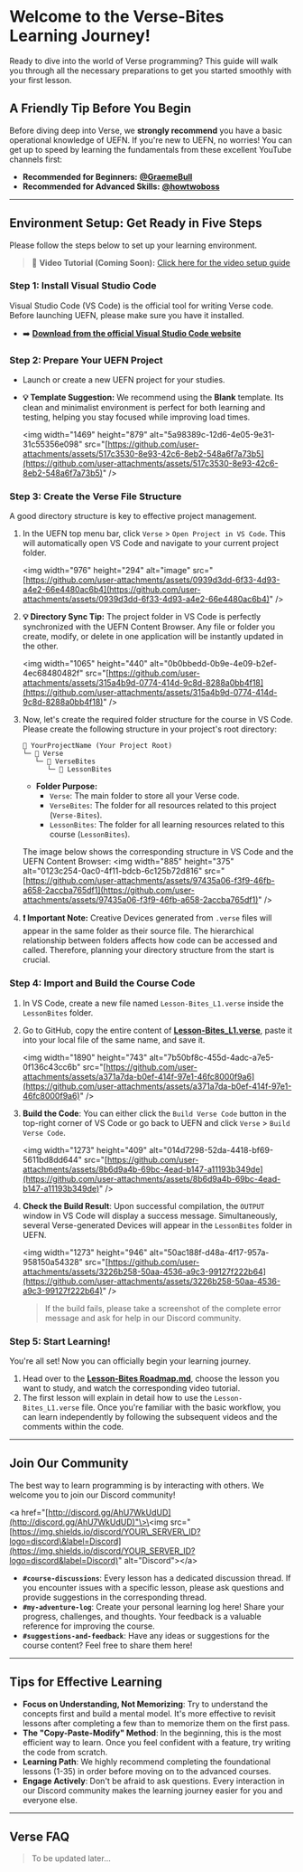 # Welcome to the Verse-Bites Learning Journey\!

Ready to dive into the world of Verse programming? This guide will walk you through all the necessary preparations to get you started smoothly with your first lesson.

## A Friendly Tip Before You Begin

Before diving deep into Verse, we **strongly recommend** you have a basic operational knowledge of UEFN. If you're new to UEFN, no worries\! You can get up to speed by learning the fundamentals from these excellent YouTube channels first:

  * **Recommended for Beginners:** **[@GraemeBull](https://www.youtube.com/@GraemeBull)**
  * **Recommended for Advanced Skills:** **[@howtwoboss](https://www.youtube.com/@howtwoboss)**

-----

## Environment Setup: Get Ready in Five Steps

Please follow the steps below to set up your learning environment.

> 🎥 **Video Tutorial (Coming Soon):** [Click here for the video setup guide](https://github.com/UnrealRider/Verse-Bites/tree/main/Lesson-Bites)

### Step 1: Install Visual Studio Code

Visual Studio Code (VS Code) is the official tool for writing Verse code. Before launching UEFN, please make sure you have it installed.

  * ➡️ **[Download from the official Visual Studio Code website](https://code.visualstudio.com/)**

### Step 2: Prepare Your UEFN Project

  * Launch or create a new UEFN project for your studies.

  * **💡 Template Suggestion:** We recommend using the **Blank** template. Its clean and minimalist environment is perfect for both learning and testing, helping you stay focused while improving load times.

    \<img width="1469" height="879" alt="5a98389c-12d6-4e05-9e31-31c55356e098" src="[https://github.com/user-attachments/assets/517c3530-8e93-42c6-8eb2-548a6f7a73b5](https://github.com/user-attachments/assets/517c3530-8e93-42c6-8eb2-548a6f7a73b5)" /\>

### Step 3: Create the Verse File Structure

A good directory structure is key to effective project management.

1.  In the UEFN top menu bar, click `Verse` \> `Open Project in VS Code`. This will automatically open VS Code and navigate to your current project folder.

    \<img width="976" height="294" alt="image" src="[https://github.com/user-attachments/assets/0939d3dd-6f33-4d93-a4e2-66e4480ac6b4](https://github.com/user-attachments/assets/0939d3dd-6f33-4d93-a4e2-66e4480ac6b4)" /\>

2.  **💡 Directory Sync Tip:** The project folder in VS Code is perfectly synchronized with the UEFN Content Browser. Any file or folder you create, modify, or delete in one application will be instantly updated in the other.

    \<img width="1065" height="440" alt="0b0bbedd-0b9e-4e09-b2ef-4ec68480482f" src="[https://github.com/user-attachments/assets/315a4b9d-0774-414d-9c8d-8288a0bb4f18](https://github.com/user-attachments/assets/315a4b9d-0774-414d-9c8d-8288a0bb4f18)" /\>

3.  Now, let's create the required folder structure for the course in VS Code. Please create the following structure in your project's root directory:

    ```
    📂 YourProjectName (Your Project Root)
    └─ 📂 Verse
       └─ 📂 VerseBites
          └─ 📂 LessonBites
    ```

      * **Folder Purpose:**
          * `Verse`: The main folder to store all your Verse code.
          * `VerseBites`: The folder for all resources related to this project (`Verse-Bites`).
          * `LessonBites`: The folder for all learning resources related to this course (`LessonBites`).

    The image below shows the corresponding structure in VS Code and the UEFN Content Browser:
    \<img width="885" height="375" alt="0123c254-0ac0-4f11-bdcb-6c125b72d816" src="[https://github.com/user-attachments/assets/97435a06-f3f9-46fb-a658-2accba765df1](https://github.com/user-attachments/assets/97435a06-f3f9-46fb-a658-2accba765df1)" /\>

4.  **❗ Important Note:** Creative Devices generated from `.verse` files will appear in the same folder as their source file. The hierarchical relationship between folders affects how code can be accessed and called. Therefore, planning your directory structure from the start is crucial.

### Step 4: Import and Build the Course Code

1.  In VS Code, create a new file named `Lesson-Bites_L1.verse` inside the `LessonBites` folder.

2.  Go to GitHub, copy the entire content of **[Lesson-Bites\_L1.verse](https://github.com/UnrealRider/Verse-Bites/blob/main/Lesson-Bites/Lesson-Bites_L1.verse)**, paste it into your local file of the same name, and save it.

    \<img width="1890" height="743" alt="7b50bf8c-455d-4adc-a7e5-0f136c43cc6b" src="[https://github.com/user-attachments/assets/a371a7da-b0ef-414f-97e1-46fc8000f9a6](https://github.com/user-attachments/assets/a371a7da-b0ef-414f-97e1-46fc8000f9a6)" /\>

3.  **Build the Code**: You can either click the `Build Verse Code` button in the top-right corner of VS Code or go back to UEFN and click `Verse` \> `Build Verse Code`.

    \<img width="1273" height="409" alt="014d7298-52da-4418-bf69-5611bd8dd644" src="[https://github.com/user-attachments/assets/8b6d9a4b-69bc-4ead-b147-a11193b349de](https://github.com/user-attachments/assets/8b6d9a4b-69bc-4ead-b147-a11193b349de)" /\>

4.  **Check the Build Result**: Upon successful compilation, the `OUTPUT` window in VS Code will display a success message. Simultaneously, several Verse-generated Devices will appear in the `LessonBites` folder in UEFN.

    \<img width="1273" height="946" alt="50ac188f-d48a-4f17-957a-958150a54328" src="[https://github.com/user-attachments/assets/3226b258-50aa-4536-a9c3-99127f222b64](https://github.com/user-attachments/assets/3226b258-50aa-4536-a9c3-99127f222b64)" /\>

    > If the build fails, please take a screenshot of the complete error message and ask for help in our Discord community.

### Step 5: Start Learning\!

You're all set\! Now you can officially begin your learning journey.

1.  Head over to the **[Lesson-Bites Roadmap.md](https://github.com/UnrealRider/Verse-Bites/blob/main/Lesson-Bites/Lesson-Bites%20Roadmap.md)**, choose the lesson you want to study, and watch the corresponding video tutorial.
2.  The first lesson will explain in detail how to use the `Lesson-Bites_L1.verse` file. Once you're familiar with the basic workflow, you can learn independently by following the subsequent videos and the comments within the code.

-----

## Join Our Community

The best way to learn programming is by interacting with others. We welcome you to join our Discord community\!

\<a href="[http://discord.gg/AhU7WkUdUD](http://discord.gg/AhU7WkUdUD)"\>\<img src="[https://img.shields.io/discord/YOUR\_SERVER\_ID?logo=discord\&label=Discord](https://img.shields.io/discord/YOUR_SERVER_ID?logo=discord&label=Discord)" alt="Discord"\>\</a\>

  * **`#course-discussions`**: Every lesson has a dedicated discussion thread. If you encounter issues with a specific lesson, please ask questions and provide suggestions in the corresponding thread.
  * **`#my-adventure-log`**: Create your personal learning log here\! Share your progress, challenges, and thoughts. Your feedback is a valuable reference for improving the course.
  * **`#suggestions-and-feedback`**: Have any ideas or suggestions for the course content? Feel free to share them here\!

-----

## Tips for Effective Learning

  * **Focus on Understanding, Not Memorizing**: Try to understand the concepts first and build a mental model. It's more effective to revisit lessons after completing a few than to memorize them on the first pass.
  * **The "Copy-Paste-Modify" Method**: In the beginning, this is the most efficient way to learn. Once you feel confident with a feature, try writing the code from scratch.
  * **Learning Path**: We highly recommend completing the foundational lessons (1-35) in order before moving on to the advanced courses.
  * **Engage Actively**: Don't be afraid to ask questions. Every interaction in our Discord community makes the learning journey easier for you and everyone else.

-----

## Verse FAQ

> To be updated later...
